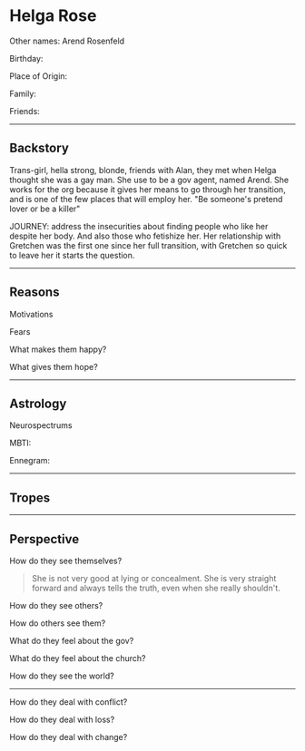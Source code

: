 # Helga Rose

Other names: Arend Rosenfeld

Birthday:

Place of Origin:

Family:

Friends:

------

## Backstory

Trans-girl, hella strong, blonde, friends with Alan, they met when Helga thought she was a gay man. She use to be a gov agent, named Arend. She works for the org because it gives her means to go through her transition, and is one of the few places that will employ her. "Be someone's pretend lover or be a killer"

JOURNEY: address the insecurities about finding people who like her despite her body. And also those who fetishize her. Her relationship with Gretchen was the first one since her full transition, with Gretchen so quick to leave her it starts the question.

------

## Reasons

Motivations

> 

Fears

> 

What makes them happy?

> 

What gives them hope?

> 

------

## Astrology

Neurospectrums

> 

MBTI:

Ennegram:

------

## Tropes



------

## Perspective

How do they see themselves?

> She is not very good at lying or concealment. She is very straight forward and always tells the truth, even when she really shouldn't.

How do they see others?

> 

How do others see them?

> 

What do they feel about the gov?

> 

What do they feel about the church?

> 

How do they see the world?

> 

------

How do they deal with conflict?

> 

How do they deal with loss?

> 

How do they deal with change?

> 

